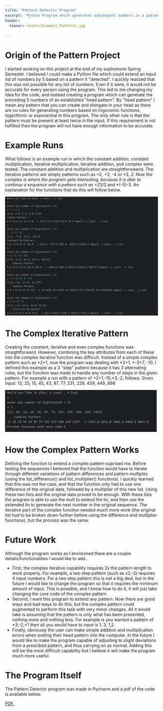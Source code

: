 ```yaml
---
title: "Pattern Detector Program"
excerpt: "Python Program which generates subsequent numbers in a pattenr"
header:
  teaser: assets/Example_Patterns.jpg
   
---
```


# Origin of the Pattern Project

I started working on this project at the end of my sophomore Spring Semester. I believed I could make a Python file which could extend an input list of numbers by 5 based on a pattern it "detected". I quickly realized that this was not possible for any list of numbers. Even if it were, it would not be accurate for every person using the program. This led to me changing my idea for the code, and instead creating a program which can generate the proceding 5 numbers of an established "head pattern". By "head pattern" I mean any pattern that you can create and elongate in your head as there are no rules for generating numbers based on trigonomic functions, logarithmic or exponential in this program. The only other rule is that the pattern must be present at least twice in the input. If this requirement is not fulfilled then the program will not have enough information to be accurate.

# Example Runs

What follows is an example run in which the constant addition, constant multiplication, iterative multiplication, iterative addition, and complex were tested.
The constant addition and multiplication are straightforwawrd. The iterative patterns are simply patterns such as +2, +3, -4 or *3, *2. Now the complex is where the program gets interesting, because it is able to continue a sequence with a pattern such as +2*3/2 and *(-5)-3. An explanation for the functions that do this will follow below. 


<img src="/assets/img/Python Examples.png" alt="Example Patterns" style="width:900px;"/>

# The Complex Iterative Pattern

Creating the constant, iterative and even complex functions was straightforward. However, combining the key attributes from each of these into the complex iterative function was difficult. Instead of a simple complex pattern such as *2+1, now the program was dealing with *2+1, *-3+7, -10. I defined this example as a 3 "step" pattern because it has 3 alternating rules, but the function was made to handle any number of steps in the given pattern. For example a run with a pattern of *2+1,-10,*3,-2, follows. 
Given Input: 12, 25, 15, 45, 43, 87, 77, 231, 229, 459, 449, 898

<img src="/assets/img/Complex Pattern Ex.png" alt="ex complex pattern" style="width:500px;"/>

# How the Complex Pattern Works

Defining the function to extend a complex pattern suprised me. Before testing the sequences I believed that the function would have to iterate through different variations of pattern differences and pattern multiples (using the list_difference() and list_multiplier() functions). I quickly learned that this was not the case, and that the function only had to use one difference of the original data, followed by a multiplier of this new list. Using these two lists and the original data proved to be enough. With these lists the program is able to use the mult to extend the lin, and then use the extended lin to generate the next number in the original sequence. The iterative part of the complex function needed much more work (the original list had to be broken down further before using the difference and multiplier functions), but the process was the same.

# Future Work

Although the program works as I envisioned there are a couple details/functionalities I would like to add..
* First, the complex iterative capability requires 2x the pattern length to work properly. For example, a two step pattern (such as x2,-2) requires 4 input numbers. For a two step pattern this is not a big deal, but in the future I would like to change the program so that it requires the minimum amount of input. This is possible, and I know how to do it, it will just take changing the core code of the complex pattern
* Second, I want this program to extend any pattern. Now there are good ways and bad ways to do this, but the complex pattern could augmented to perform this task with very minor changes. All it would take is assuming that the pattern is only what has been presented, nothing more and nothing less. For example is you wanted a pattern of *3,-2,+1 then all you would have to input is 1, 3, 1,2.
* Finally, obviously the user can make simple addition and multiplication errors when putting their head pattern into the computer. In the future I would like to make the program capable of adjusting to slight deviations from a prescibed pattern, and thus carrying on as normal. Adding this will be the most difficult capability but I believe it will make the program much more useful.

# The Program Itself 
The Pattern Detector program was made in Pycharm and a pdf of the code is available below.

<a href="username.github.io/assets/img/Pattern Code.pdf" target="_blank">PDF.</a>

